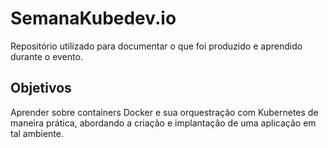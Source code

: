 # SemanaKubedev.io
Repositório utilizado para documentar o que foi produzido e aprendido durante o evento.

## Objetivos
Aprender sobre containers Docker e sua orquestração com Kubernetes de maneira prática, abordando a criação e implantação de uma aplicação em tal ambiente.
